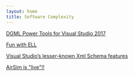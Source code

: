 ```yaml
---
layout: home
title: Software Complexity
---
```


[DGML Power Tools for Visual Studio 2017](/posts/dgml_power_tools/)

[Fun with ELL](/posts/fun_with_ell/)

[Visual Studio’s lesser-known Xml Schema features](/posts/vs_xml_schemas/)

[AirSim is "live"!!](/posts/airsim_is_live/)
